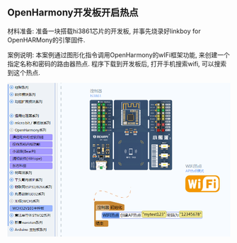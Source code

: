 ﻿
## OpenHarmony开发板开启热点

材料准备: 准备一块搭载hi3861芯片的开发板, 并事先烧录好linkboy for OpenHARMony的引擎固件.

案例说明: 本案例通过图形化指令调用OpenHarmony的wIFi框架功能, 来创建一个指定名称和密码的路由器热点. 程序下载到开发板后, 打开手机搜索wifi, 可以搜索到这个热点.

![](../img/4.png)



